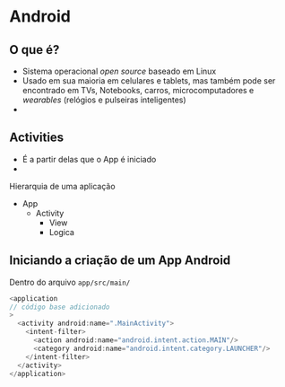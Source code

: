 # Android

## O que é?

- Sistema operacional _open source_ baseado em Linux
- Usado em sua maioria em celulares e tablets, mas também pode ser encontrado em TVs, Notebooks, carros, microcomputadores e _wearables_ (relógios e pulseiras inteligentes)
- 

## Activities

- É a partir delas que o App é iniciado
-

Hierarquia de uma aplicação

- App
	- Activity
		- View
		- Logica

## Iniciando a criação de um App Android

Dentro do arquivo `app/src/main/`

```java
<application
// código base adicionado
>
  <activity android:name=".MainActivity">
    <intent-filter>
	  <action android:name="android.intent.action.MAIN"/>
	  <category android:name="android.intent.category.LAUNCHER"/>
    </intent-filter>
  </activity>
</application>
```
<!--stackedit_data:
eyJoaXN0b3J5IjpbMTM4MzEyNTg5OSw4NjQ0MDI0ODAsNzkwNT
M4NzQ4LDczMDk5ODExNl19
-->